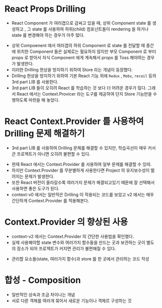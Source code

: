 # React Props Drilling

- React Component 가 여러겹으로 감싸고 있을 때, 상위 Component state 를 생성하고 , 그 state 를 사용하여 하위(child) 컴포넌트들이 rendering 을 하거나 state 를 변경해야 하는 경우가 아주 많다.

* 상위 Compoenent 에서 여러겹의 하위 Component 로 state 를 전달할 때 중간에 위치한 Component 들은 실제로는 필요하지 않지만 부모 Component 로 부터 props 로 받아서 자식 Component 에게 계속해서 props 를 Toss 해야하는 경우가 발생한다.
* 이러한 Drilling 현상을 방지하기 위하여 Store 라는 개념이 등장했다.
* Drilling 현상을 방지하기 위하여 기본 React 기능 외에 `Redux` , `Mobx`, `recoil` 등의 3rd part LIB 를 사용한다.
* 3rd part LIB 들이 오히려 React 를 학습하는 것 보다 더 어려운 경우가 많다. 그래서 React 에서는 Context.Provicer 라는 도구를 제공하여 단지 Store 기능만을 수행하도록 마련을 해 놓았다.

# React Context.Provider 를 사용하여 Drilling 문제 해결하기

- 3rd part LIB 를 사용하여 Drilling 문제를 해결할 수 있지만, 학습곡선이 매우 커서 큰 프로젝트가 아니면 오히려 불편할 수 있다.

* 현재 React 에서는 Context.Provider 를 사용하여 일부 문제를 해결할 수 있따.
* 하지만 Context.Provider 를 무분별하게 사용한다면 Project 의 유지보수성이 떨어지는 문제가 발생한다.
* 또한 React 버전이 올라갈수록 여러가지 문제가 해결되고있기 때문에 잘 선택해서 사용하면 좋은 도구가 된다.
* context-v0 에서는 일반적은 Drilling 이 적용되는 코드를 보았고 v2 에서는 매우 간단하게 Context.Provider 를 적용해본다.

# Context.Provider 의 향상된 사용

- context-v2 에서는 Context.Provider 의 간단한 사용법을 확인했다.
- 실제 사용해야할 state 변수와 여러가지 함수들을 만드는 곳과 보관하는 곳이 별도의 장소가 되어 프로젝트가 커지면 관리가 불편해질 수 있다.

* 관리할 요소들(state, 여러가지 함수)과 store 를 한 곳에서 관리하는 코드 작성

# 합성 - Composition

- 일반적인 상속과 조금 차이나는 개념
- 서로 다른 객체를 여러개 묶어서 새로운 기능이나 객체르 구성하는 것
